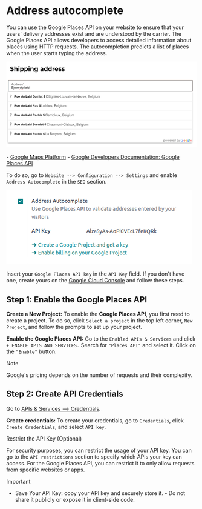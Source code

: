 # Address autocomplete

You can use the Google Places API on your website to ensure that your
users' delivery addresses exist and are understood by the carrier. The
Google Places API allows developers to access detailed information about
places using HTTP requests. The autocompletion predicts a list of places
when the user starts typing the address.

![Address autocomplete example](address_autocomplete/address-autocomplete-example.png)

<div class="seealso">

\- [Google Maps
Platform](https://mapsplatform.google.com/maps-products) - [Google
Developers Documentation: Google Places
API](https://developers.google.com/maps/documentation/places/web-service/autocomplete)

</div>

To do so, go to `Website --> Configuration --> Settings` and enable
`Address Autocomplete` in the `SEO` section.

![Enable address autocomplete](address_autocomplete/enable-address-autocomplete.png)

Insert your `Google Places API key` in the `API Key` field. If you don't
have one, create yours on the [Google Cloud
Console](https://console.cloud.google.com/getting-started) and follow
these steps.

## Step 1: Enable the Google Places API

**Create a New Project:** To enable the **Google Places API**, you first
need to create a project. To do so, click `Select a project` in the top
left corner, `New Project`, and follow the prompts to set up your
project.

**Enable the Google Places API:** Go to the `Enabled APIs & Services`
and click `+ ENABLE APIS AND SERVICES.` Search for `"Places API"` and
select it. Click on the `"Enable"` button.

> [!NOTE]
> Google's pricing depends on the number of requests and their
> complexity.

## Step 2: Create API Credentials

Go to [APIs & Services --\>
Credentials](https://console.cloud.google.com/apis/credentials).

**Create credentials:** To create your credentials, go to `Credentials`,
click `Create Credentials`, and select `API key`.

<div class="admonition">

Restrict the API Key (Optional)

For security purposes, you can restrict the usage of your API key. You
can go to the `API restrictions` section to specify which APIs your key
can access. For the Google Places API, you can restrict it to only allow
requests from specific websites or apps.

</div>

> [!IMPORTANT]
> - Save Your API Key: copy your API key and securely store it. - Do not
> share it publicly or expose it in client-side code.
